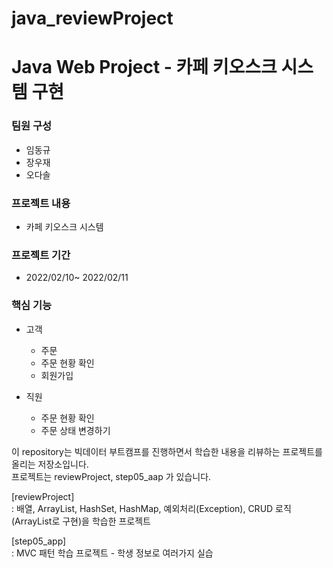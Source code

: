 # java_reviewProject
Java Web Project - 카페 키오스크 
시스템 구현
==
### 팀원 구성
- 임동규
- 장우재
- 오다솔


### 프로젝트 내용
- 카페 키오스크 시스템

### 프로젝트 기간
- 2022/02/10~ 2022/02/11

### 핵심 기능
- 고객
  - 주문
  - 주문 현황 확인
  - 회원가입


- 직원
  - 주문 현황 확인
  - 주문 상태 변경하기












이 repository는 빅데이터 부트캠프를 진행하면서 학습한 내용을 리뷰하는 프로젝트를 올리는 저장소입니다.  
프로젝트는 reviewProject, step05_aap 가 있습니다.  


[reviewProject]  
: 배열, ArrayList, HashSet, HashMap, 예외처리(Exception), CRUD 로직(ArrayList로 구현)을 학습한 프로젝트

[step05_app]  
: MVC 패턴 학습 프로젝트 - 학생 정보로 여러가지 실습
